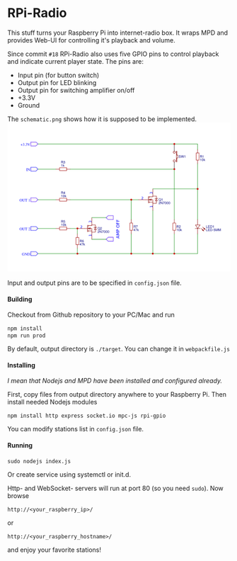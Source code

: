 # RPi-Radio

This stuff turns your Raspberry Pi into internet-radio box.
It wraps MPD and provides Web-UI for controlling it's playback and volume.

Since commit `#18` RPi-Radio also uses five GPIO pins to control playback and indicate current player state.
The pins are:
* Input pin (for button switch)
* Output pin for LED blinking
* Output pin for switching amplifier on/off
* +3.3V
* Ground

The `schematic.png` shows how it is supposed to be implemented.
![schematic.png](./schematic.png) 

Input and output pins are to be specified in `config.json` file. 

#### Building 

Checkout from Github repository to your PC/Mac and run
```
npm install
npm run prod
```
By default, output directory is `./target`. You can change it in `webpackfile.js`

#### Installing

*I mean that Nodejs and MPD have been installed and configured already.*

First, copy files from output directory anywhere to your Raspberry Pi. Then install needed Nodejs modules
```
npm install http express socket.io mpc-js rpi-gpio
```
You can modify stations list in `config.json` file.

#### Running
```
sudo nodejs index.js 
```
Or create service using systemctl or init.d.

Http- and WebSocket- servers will run at port 80 (so you need `sudo`).
Now browse 
```
http://<your_raspberry_ip>/
``` 
or 
```
http://<your_raspberry_hostname>/
``` 
and enjoy your favorite stations!